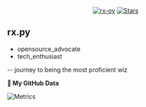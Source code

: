 <p align="center"> 
    <a href="https://github.com/rx-py"><img alt="rx-oy" src="https://komarev.com/ghpvc/?username=rx-py"></a>
    <a href="https://github.com/rx-py?tab=repositories"><img alt="Stars" src="https://img.shields.io/github/stars/rx-py"></a>
</p> 

## rx.py
- opensource_advocate
- tech_enthusiast

-- journey to being the most proficient wiz


<!--

: opensource_advocate
: tech_enthusiast 
: journey to being the most proficient wiz

-->



** My GitHub Data** 
<!-- ![Metrics](https://metrics.lecoq.io/rx-py) -->
![Metrics](https://metrics.lecoq.io/rx-py?template=classic&base.indepth=true&languages=1&achievements=1&introduction=1&lines=1&stars=1&activity=1&fortune=1&base=header%2C%20activity%2C%20community%2C%20repositories%2C%20metadata&base.indepth=true&base.hireable=false&base.skip=false&languages=false&languages.limit=5&languages.threshold=0%25&languages.other=true&languages.colors=github&languages.sections=most-used&languages.indepth=false&languages.analysis.timeout=15&languages.analysis.timeout.repositories=7.5&languages.categories=markup%2C%20programming&languages.recent.categories=markup%2C%20programming&languages.recent.load=300&languages.recent.days=14&lines=false&lines.sections=base&lines.repositories.limit=4&lines.history.limit=5&lines.delay=0&stars=false&stars.limit=2&achievements=false&achievements.threshold=B&achievements.secrets=true&achievements.display=detailed&achievements.limit=0&activity=false&activity.limit=3&activity.load=300&activity.days=14&activity.visibility=all&activity.timestamps=false&activity.filter=all&introduction=false&introduction.title=true&fortune=false&config.timezone=America%2FNew_York&config.octicon=true)

 



